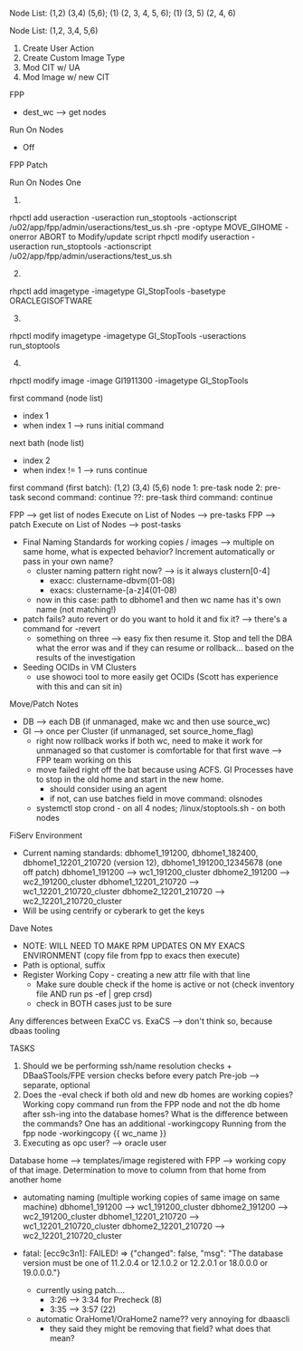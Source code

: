Node List: (1,2) (3,4) (5,6); (1) (2, 3, 4, 5, 6); (1) (3, 5) (2, 4, 6)

Node List: (1,2, 3,4, 5,6)

1. Create User Action
2. Create Custom Image Type
3. Mod CIT w/ UA
4. Mod Image w/ new CIT

FPP
- dest_wc --> get nodes

Run On Nodes
- Off

FPP Patch

Run On Nodes One




1.
rhpctl add useraction -useraction run_stoptools -actionscript /u02/app/fpp/admin/useractions/test_us.sh -pre -optype MOVE_GIHOME -onerror ABORT
to Modify/update script
rhpctl modify useraction -useraction run_stoptools -actionscript /u02/app/fpp/admin/useractions/test_us.sh

2.
rhpctl add imagetype -imagetype GI_StopTools -basetype ORACLEGISOFTWARE

3. 
rhpctl modify imagetype -imagetype GI_StopTools -useractions run_stoptools

4. 
rhpctl modify image -image GI1911300 -imagetype GI_StopTools

first command (node list)
- index 1
- when index 1 --> runs initial command

next bath (node list)
- index 2
- when index != 1 --> runs continue

first command (first batch): (1,2) (3,4) (5,6)
    node 1: pre-task
    node 2: pre-task
second command: continue
    ??: pre-task
third command: continue

FPP --> get list of nodes
Execute on List of Nodes --> pre-tasks
FPP --> patch
Execute on List of Nodes --> post-tasks

- Final Naming Standards for working copies / images --> multiple on same home, what is expected behavior? Increment automatically or pass in your own name?
    - cluster naming pattern right now? --> is it always clustern[0-4]
        - exacc: clustername-dbvm(01-08)
        - exacs: clustername-[a-z]4(01-08)
    - now in this case: path to dbhome1 and then wc name has it's own name (not matching!)
- patch fails? auto revert or do you want to hold it and fix it? --> there's a command for -revert
    - something on three --> easy fix then resume it. Stop and tell the DBA what the error was and if they can resume or rollback... based on the results of the investigation 
- Seeding OCIDs in VM Clusters
    - use showoci tool to more easily get OCIDs (Scott has experience with this and can sit in)


Move/Patch Notes
- DB --> each DB (if unmanaged, make wc and then use source_wc)
- GI --> once per Cluster (if unmanaged, set source_home_flag)
    - right now rollback works if both wc, need to make it work for unmanaged so that customer is comfortable for that first wave --> FPP team working on this
    - move failed right off the bat because using ACFS. GI Processes have to stop in the old home and start in the new home.
        - should consider using an agent
        - if not, can use batches field in move command: olsnodes
    - systemctl stop crond - on all 4 nodes; /linux/stoptools.sh - on both nodes

FiServ Environment
- Current naming standards: dbhome1_191200, dbhome1_182400, dbhome1_12201_210720 (version 12), dbhome1_191200_12345678 (one off patch)
    dbhome1_191200 --> wc1_191200_cluster
    dbhome2_191200 --> wc2_191200_cluster
    dbhome1_12201_210720 --> wc1_12201_210720_cluster
    dbhome2_12201_210720 --> wc2_12201_210720_cluster
- Will be using centrify or cyberark to get the keys

Dave Notes
- NOTE: WILL NEED TO MAKE RPM UPDATES ON MY EXACS ENVIRONMENT (copy file from fpp to exacs then execute)
- Path is optional, suffix
- Register Working Copy - creating a new attr file with that line
    - Make sure double check if the home is active or not (check inventory file AND run ps -ef | grep crsd)
    - check in BOTH cases just to be sure

Any differences between ExaCC vs. ExaCS --> don't think so, because dbaas tooling

TASKS

1. Should we be performing ssh/name resolution checks + DBaaSTools/FPE version checks before every patch
    Pre-job --> separate, optional
2. Does the -eval check if both old and new db homes are working copies? Working copy command run from the FPP node and not the db home after ssh-ing into the database homes? What is the difference between the commands? One has an additional -workingcopy
    Running from the fpp node
    -workingcopy {{ wc_name }}
4. Executing as opc user? --> oracle user

Database home --> templates/image registered with FPP --> working copy of that image. Determination to move to column from that home from another home

- automating naming (multiple working copies of same image on same machine)
    dbhome1_191200 --> wc1_191200_cluster
    dbhome2_191200 --> wc2_191200_cluster
    dbhome1_12201_210720 --> wc1_12201_210720_cluster
    dbhome2_12201_210720 --> wc2_12201_210720_cluster

- fatal: [ecc9c3n1]: FAILED! => {"changed": false, "msg": "The database version must be one of 11.2.0.4 or 12.1.0.2 or 12.2.0.1 or 18.0.0.0 or 19.0.0.0."}
    - currently using patch....
        - 3:26 --> 3:34 for Precheck (8)
        - 3:35 --> 3:57 (22)
    - automatic OraHome1/OraHome2 name?? very annoying for dbaascli 
        - they said they might be removing that field? what does that mean?


